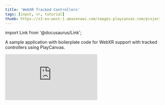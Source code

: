 ```yaml
---
title: 'WebXR Tracked Controllers'
tags: [input, vr, tutorial]
thumb: https://s3-eu-west-1.amazonaws.com/images.playcanvas.com/projects/12/457917/EF3EDA-image-75.jpg
---
```


import Link from '@docusaurus/Link';

A sample application with boilerplate code for WebXR support with tracked controllers using PlayCanvas.

<div className="iframe-container">
    <iframe loading="lazy" src="https://playcanv.as/p/TUBZkBEl/" title="WebXR Tracked Controllers" webkitallowfullscreen="true" mozallowfullscreen="true" allow="autoplay" allowfullscreen="true" allowvr="" scrolling="no" frameborder="0" />
</div>

<Link to='https://playcanvas.com/editor/project/457917/'>Open Project ↗</Link>
